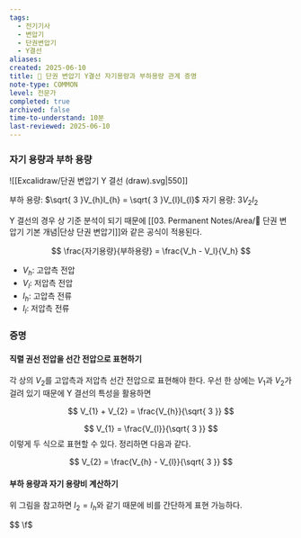 ```yaml
---
tags:
  - 전기기사
  - 변압기
  - 단권변압기
  - Y결선
aliases: 
created: 2025-06-10
title: 📝 단권 변압기 Y결선 자기용량과 부하용량 관계 증명
note-type: COMMON
level: 전문가
completed: true
archived: false
time-to-understand: 10분
last-reviewed: 2025-06-10
---
```



### 자기 용량과 부하 용량
![[Excalidraw/단권 변압기 Y 결선 (draw).svg|550]]

부하 용량: $\sqrt{ 3 }V_{h}I_{h} = \sqrt{ 3 }V_{l}I_{l}$
자기 용량: $3V_{2}I_{2}$

Y 결선의 경우 상 기준 분석이 되기 때문에 [[03. Permanent Notes/Area/📝 단권 변압기 기본 개념|단상 단권 변압기]]와 같은 공식이 적용된다.

$$
\frac{자기용량}{부하용량} = \frac{V_h - V_l}{V_h}
$$

- $V_h$: 고압측 전압
- $V_l$: 저압측 전압
- $I_h$: 고압측 전류
- $I_l$: 저압측 전류

### 증명

#### 직렬 권선 전압을 선간 전압으로 표현하기

각 상의 $V_{2}$를 고압측과 저압측 선간 전압으로 표현해야 한다. 우선 한 상에는 $V_{1}$과 $V_{2}$가 걸려 있기 때문에 Y 결선의 특성을 활용하면

$$
V_{1} + V_{2} = \frac{V_{h}}{\sqrt{ 3 }}
$$

$$
V_{1} = \frac{V_{l}}{\sqrt{ 3 }}
$$
이렇게 두 식으로 표현할 수 있다. 정리하면 다음과 같다.

$$
V_{2} = \frac{V_{h} - V_{l}}{\sqrt{ 3 }}
$$

#### 부하 용량과 자기 용량비 계산하기

위 그림을 참고하면 $I_{2} = I_{h}$와 같기 때문에 비를 간단하게 표현 가능하다.

$$
\f$